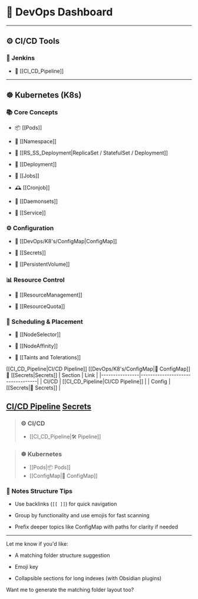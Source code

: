 # 🧭 DevOps Dashboard

---
## ⚙️ CI/CD Tools

### 🧪 Jenkins

- 🔁 [[CI_CD_Pipeline]]
---

## ☸️ Kubernetes (K8s)

### 📚 Core Concepts

- 📦 [[Pods]]
    
- 📂 [[Namespace]]
    
- 📌 [[RS_SS_Deployment|ReplicaSet / StatefulSet / Deployment]]
    
- 🧱 [[Deployment]]
    
- 🧪 [[Jobs]]
    
- 🕰️ [[Cronjob]]
    
- 👷 [[Daemonsets]]
    
- 📡 [[Service]]
    

### ⚙️ Configuration

- 🧾 [[DevOps/K8's/ConfigMap|ConfigMap]]
    
- 🔐 [[Secrets]]
    
- 💾 [[PersistentVolume]]
    

### 📊 Resource Control

- 🚦 [[ResourceManagement]]
    
- 📏 [[ResourceQuota]]
    

### 📌 Scheduling & Placement

- 📍 [[NodeSelector]]
    
- 🎯 [[NodeAffinity]]
    
- 🚫 [[Taints and Tolerations]]
    
[[CI_CD_Pipeline|CI/CD Pipeline]]
[[DevOps/K8's/ConfigMap|🧾 ConfigMap]]
🔐 [[Secrets|Secrets]]
| Section         | Link                            |
|----------------|----------------------------------|
| CI/CD          | [[CI_CD_Pipeline|CI/CD Pipeline]] |
| Config         | [[Secrets|🔐 Secrets]]            |

[CI/CD Pipeline](CI_CD_Pipeline)
[Secrets](Secrets)
---
> ### ⚙️ CI/CD  
> - [[CI_CD_Pipeline|🛠️ Pipeline]]

> ### ☸️ Kubernetes  
> - [[Pods|📦 Pods]]  
> - [[ConfigMap|🧾 ConfigMap]]

### 📁 Notes Structure Tips

- Use backlinks (`[[ ]]`) for quick navigation
    
- Group by functionality and use emojis for fast scanning
    
- Prefix deeper topics like ConfigMap with paths for clarity if needed
    

---

Let me know if you'd like:

- A matching folder structure suggestion
    
- Emoji key
    
- Collapsible sections for long indexes (with Obsidian plugins)
    

Want me to generate the matching folder layout too?